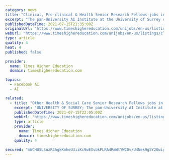 ```yaml
---
category: news
title: "Clinical, Pre-clinical & Health Senior Research Fellows jobs in Surrey"
excerpt: "The pan-University AI Institute at the University of Surrey offers a unique environment where academics will help... Facebook Twitter LinkedIn"
publishedDateTime: 2021-07-15T21:35:00Z
originalUrl: "https://www.timeshighereducation.com/unijobs/en-us/listings/clinical-pre-clinical-and-health/surrey/senior-research-fellows/"
webUrl: "https://www.timeshighereducation.com/unijobs/en-us/listings/clinical-pre-clinical-and-health/surrey/senior-research-fellows/"
type: article
quality: 4
heat: 4
published: false

provider:
  name: Times Higher Education
  domain: timeshighereducation.com

topics:
  - Facebook AI
  - AI

related:
  - title: "Other Health & Social Care Senior Research Fellows jobs in Surrey"
    excerpt: "UNIVERSITY OF SURREY; The pan-University AI Institute at the University of Surrey offers a unique environment where a"
    publishedDateTime: 2021-07-15T22:05:00Z
    webUrl: "https://www.timeshighereducation.com/unijobs/en-us/listings/other-health-and-social-care/surrey/senior-research-fellows/"
    type: article
    provider:
      name: Times Higher Education
      domain: timeshighereducation.com
    quality: 4

secured: "mWCHUSLSnzR3hgkKmheU3iiKc9wEXvbkPLRA4RmWtYWC0v/U4Nek9g5Y20wig3rhEVUWY87iS8EqvD62m4qoEH83WyE/FO2qqyVKpyiN8mr74JmZCpkC8f7fXWk0ldtFbNaX/8DTQQcgh5RFcdtYLSCHHSGNzkvIzoyHIy9WOOE4QwDI4zYLThT8nXZRyjO7s7FSvMxhlFnNEaJKN8Cij89Gj8izYe+SF3bkHKyj4aQq+97jFkeokLg/jX5ZwQ6GciReyqo1MYRvYzSwCaRYfyxgO1VWpJvTfHY4Y853XfuOmjXCDqPpApp1G+OFga29YvcQUV3pyHc1zv3LKp/w/Y7JWtBHqaSIayXnr/KkjQk=;6YNX64da6lsDZZIYzZzOSg=="
---
```


